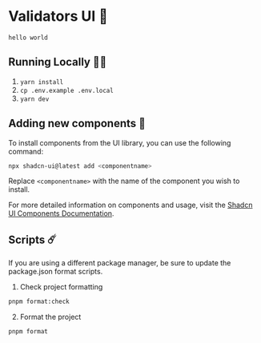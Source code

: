 # Validators UI 🚀

`hello world`

## Running Locally 🧑‍🚀

1. `yarn install`
2. `cp .env.example .env.local`
3. `yarn dev`

## Adding new components 🌝

To install components from the UI library, you can use the following command:

```bash
npx shadcn-ui@latest add <componentname>
```
Replace `<componentname>` with the name of the component you wish to install.

For more detailed information on components and usage, visit the [Shadcn UI Components Documentation](https://ui.shadcn.com/docs/components).

## Scripts ☄️

If you are using a different package manager, be sure to update the package.json format scripts.

1. Check project formatting

```bash
pnpm format:check
```

2. Format the project

```bash
pnpm format
```
